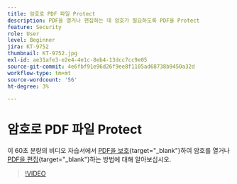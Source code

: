 ```yaml
---
title: 암호로 PDF 파일 Protect
description: PDF을 열거나 편집하는 데 암호가 필요하도록 PDF을 Protect
feature: Security
role: User
level: Beginner
jira: KT-9752
thumbnail: KT-9752.jpg
exl-id: ae31afe3-e2e4-4e1c-8eb4-13dcc7cc9e05
source-git-commit: 4e6fbf91e96d26f9ee8f1105ad68738b9450a32d
workflow-type: tm+mt
source-wordcount: '56'
ht-degree: 3%

---
```


# 암호로 PDF 파일 Protect

이 60초 분량의 비디오 자습서에서 [PDF을 보호](https://www.adobe.com/kr/acrobat/online/password-protect-pdf.html){target="_blank"}하여 암호를 열거나 [PDF을 편집](https://www.adobe.com/acrobat/online/pdf-editor.html){target="_blank"}하는 방법에 대해 알아보십시오.

>[!VIDEO](https://video.tv.adobe.com/v/340075?quality=12&learn=on&hidetitle=true)
